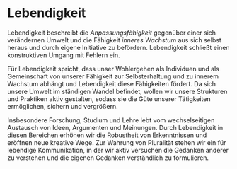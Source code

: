 # Lebendigkeit
Lebendigkeit beschreibt die *Anpassungsfähigkeit* gegenüber einer sich verändernen Umwelt und die Fähigkeit *inneres Wachstum* aus sich selbst heraus und durch eigene Initiative zu befördern.
Lebendigkeit schließt einen konstruktiven Umgang mit Fehlern ein.

Für Lebendigkeit spricht, dass unser Wohlergehen als Individuen und als Gemeinschaft von unserer Fähigkeit zur Selbsterhaltung und zu innerem Wachstum abhängt und Lebendigkeit diese Fähigkeiten fördert.
Da sich unsere Umwelt im ständigen Wandel befindet, wollen wir unsere Strukturen und Praktiken aktiv gestalten, sodass sie die Güte unserer Tätigkeiten ermöglichen, sichern und vergrößern.

Insbesondere Forschung, Studium und Lehre lebt vom wechselseitigen Austausch von Ideen, Argumenten und Meinungen.
Durch Lebendigkeit in diesen Bereichen erhöhen wir die Robustheit von Erkenntnissen und eröffnen neue kreative Wege.
Zur Wahrung von Pluralität stehen wir ein für lebendige Kommunikation, in der wir aktiv versuchen die Gedanken anderer zu verstehen und die eigenen Gedanken verständlich zu formulieren.

